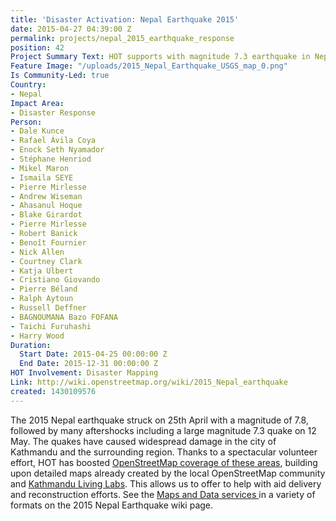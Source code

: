 ```yaml
---
title: 'Disaster Activation: Nepal Earthquake 2015'
date: 2015-04-27 04:39:00 Z
permalink: projects/nepal_2015_earthquake_response
position: 42
Project Summary Text: HOT supports with magnitude 7.3 earthquake in Nepal
Feature Image: "/uploads/2015_Nepal_Earthquake_USGS_map_0.png"
Is Community-Led: true
Country:
- Nepal
Impact Area:
- Disaster Response
Person:
- Dale Kunce
- Rafael Ávila Coya
- Enock Seth Nyamador
- Stéphane Henriod
- Mikel Maron
- Ismaila SEYE
- Pierre Mirlesse
- Andrew Wiseman
- Ahasanul Hoque
- Blake Girardot
- Pierre Mirlesse
- Robert Banick
- Benoît Fournier
- Nick Allen
- Courtney Clark
- Katja Ulbert
- Cristiano Giovando
- Pierre Béland
- Ralph Aytoun
- Russell Deffner
- BAGNOUMANA Bazo FOFANA
- Taichi Furuhashi
- Harry Wood
Duration:
  Start Date: 2015-04-25 00:00:00 Z
  End Date: 2015-12-31 00:00:00 Z
HOT Involvement: Disaster Mapping
Link: http://wiki.openstreetmap.org/wiki/2015_Nepal_earthquake
created: 1430109576
---
```


The 2015 Nepal earthquake struck on 25th April with a magnitude of 7.8, followed by many aftershocks including a large magnitude 7.3 quake on 12 May. The quakes have caused widespread damage in the city of Kathmandu and the surrounding region. Thanks to a spectacular volunteer effort, HOT has boosted [OpenStreetMap coverage of these areas](http://pierzen.dev.openstreetmap.org/hot/leaflet/OSM-Compare-before-after.html#12/27.7548/85.3373 "OSMcompare Before / After"), building upon detailed maps already created by the local OpenStreetMap community and [Kathmandu Living Labs](http://kathmandulivinglabs.org/ "KLL"). This allows us to offer to help with aid delivery and reconstruction efforts. See the [Maps and Data services ](http://wiki.openstreetmap.org/wiki/2015_Nepal_earthquake#Map_and_Data_Services "OSM Maps & Services for the Nepal Response")in a variety of formats on the 2015 Nepal Earthquake wiki page.